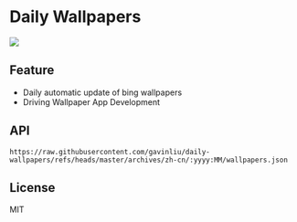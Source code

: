 # Daily Wallpapers
  
![](https://www.bing.com/th?id=OHR.CovadongaWinter_ZH-CN2873340163_UHD.jpg)

## Feature

- Daily automatic update of bing wallpapers
- Driving Wallpaper App Development

## API

```
https://raw.githubusercontent.com/gavinliu/daily-wallpapers/refs/heads/master/archives/zh-cn/:yyyy:MM/wallpapers.json
```

## License

MIT
  